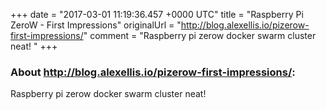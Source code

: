 +++
date = "2017-03-01 11:19:36.457 +0000 UTC"
title = "Raspberry Pi ZeroW - First Impressions"
originalUrl = "http://blog.alexellis.io/pizerow-first-impressions/"
comment = "Raspberry pi zerow docker swarm cluster neat! "
+++

### About http://blog.alexellis.io/pizerow-first-impressions/:

Raspberry pi zerow docker swarm cluster neat! 

